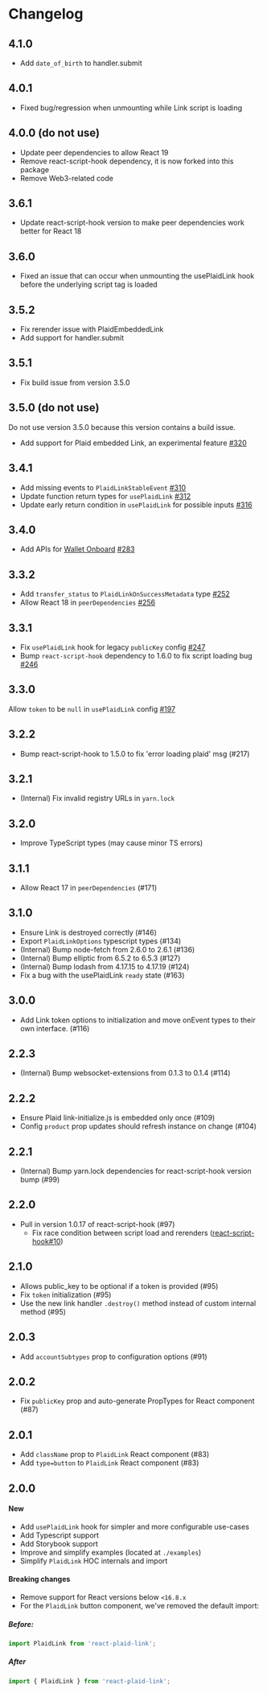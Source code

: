 # Changelog

## 4.1.0

- Add `date_of_birth` to handler.submit

## 4.0.1

- Fixed bug/regression when unmounting while Link script is loading

## 4.0.0 (do not use)

- Update peer dependencies to allow React 19
- Remove react-script-hook dependency, it is now forked into this package
- Remove Web3-related code

## 3.6.1

- Update react-script-hook version to make peer dependencies work better for React 18

## 3.6.0

- Fixed an issue that can occur when unmounting the usePlaidLink hook before the underlying script tag is loaded

## 3.5.2

- Fix rerender issue with PlaidEmbeddedLink
- Add support for handler.submit

## 3.5.1

- Fix build issue from version 3.5.0

## 3.5.0 (do not use)

Do not use version 3.5.0 because this version contains a build issue.

- Add support for Plaid embedded Link, an experimental feature [#320](https://github.com/plaid/react-plaid-link/pull/320)

## 3.4.1

- Add missing events to `PlaidLinkStableEvent` [#310](https://github.com/plaid/react-plaid-link/pull/310)
- Update function return types for `usePlaidLink` [#312](https://github.com/plaid/react-plaid-link/pull/312)
- Update early return condition in `usePlaidLink` for possible inputs [#316](https://github.com/plaid/react-plaid-link/pull/316)

## 3.4.0

- Add APIs for [Wallet Onboard](https://plaid.com/docs/wallet-onboard/) [#283](https://github.com/plaid/react-plaid-link/pull/283)

## 3.3.2

- Add `transfer_status` to `PlaidLinkOnSuccessMetadata` type [#252](https://github.com/plaid/react-plaid-link/pull/252)
- Allow React 18 in `peerDependencies` [#256](https://github.com/plaid/react-plaid-link/pull/256)

## 3.3.1

- Fix `usePlaidLink` hook for legacy `publicKey` config [#247](https://github.com/plaid/react-plaid-link/pull/247)
- Bump `react-script-hook` dependency to 1.6.0 to fix script loading bug [#246](https://github.com/plaid/react-plaid-link/pull/246)

## 3.3.0

Allow `token` to be `null` in `usePlaidLink` config [#197](https://github.com/plaid/react-plaid-link/pull/197)

## 3.2.2

- Bump react-script-hook to 1.5.0 to fix 'error loading plaid' msg (#217)

## 3.2.1

- (Internal) Fix invalid registry URLs in `yarn.lock`

## 3.2.0

- Improve TypeScript types (may cause minor TS errors)

## 3.1.1

- Allow React 17 in `peerDependencies` (#171)

## 3.1.0

- Ensure Link is destroyed correctly (#146)
- Export `PlaidLinkOptions` typescript types (#134)
- (Internal) Bump node-fetch from 2.6.0 to 2.6.1 (#136)
- (Internal) Bump elliptic from 6.5.2 to 6.5.3 (#127)
- (Internal) Bump lodash from 4.17.15 to 4.17.19 (#124)
- Fix a bug with the usePlaidLink `ready` state (#163)

## 3.0.0

- Add Link token options to initialization and move onEvent types to their own interface. (#116)

## 2.2.3

- (Internal) Bump websocket-extensions from 0.1.3 to 0.1.4 (#114)

## 2.2.2

- Ensure Plaid link-initialize.js is embedded only once (#109)
- Config `product` prop updates should refresh instance on change (#104)

## 2.2.1

- (Internal) Bump yarn.lock dependencies for react-script-hook version bump (#99)

## 2.2.0

- Pull in version 1.0.17 of react-script-hook (#97)
  - Fix race condition between script load and rerenders ([react-script-hook#10](https://github.com/hupe1980/react-script-hook/pull/10))

## 2.1.0

- Allows public_key to be optional if a token is provided (#95)
- Fix `token` initialization (#95)
- Use the new link handler `.destroy()` method instead of custom internal method (#95)

## 2.0.3

- Add `accountSubtypes` prop to configuration options (#91)

## 2.0.2

- Fix `publicKey` prop and auto-generate PropTypes for React component (#87)

## 2.0.1

- Add `className` prop to `PlaidLink` React component (#83)
- Add `type=button` to `PlaidLink` React component (#83)

## 2.0.0

#### New

- Add `usePlaidLink` hook for simpler and more configurable use-cases
- Add Typescript support
- Add Storybook support
- Improve and simplify examples (located at `./examples`)
- Simplify `PlaidLink` HOC internals and import

#### Breaking changes

- Remove support for React versions below `<16.8.x`
- For the `PlaidLink` button component, we've removed the default import:

##### Before:

```jsx
import PlaidLink from 'react-plaid-link';
```

##### After

```jsx
import { PlaidLink } from 'react-plaid-link';
```
